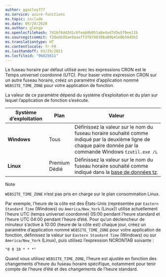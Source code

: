 ```yaml
---
author: ggailey777
ms.service: azure-functions
ms.topic: include
ms.date: 09/20/2020
ms.author: glenga
ms.openlocfilehash: 7d1bf8dd2d1c8feab8b051a8edad7d5e570ee11b
ms.sourcegitcommit: f28ebb95ae9aaaff3f87d8388a09b41e0b3445b5
ms.translationtype: HT
ms.contentlocale: fr-FR
ms.lasthandoff: 03/29/2021
ms.locfileid: "96025611"
---
```

Le fuseau horaire par défaut utilisé avec les expressions CRON est le Temps universel coordonné (UTC). Pour baser votre expression CRON sur un autre fuseau horaire, créez un paramètre d’application nommé `WEBSITE_TIME_ZONE` pour votre application de fonction. 

La valeur de ce paramètre dépend du système d’exploitation et du plan sur lequel l’application de fonction s’exécute.

|Système d’exploitation |Plan |Valeur |
|-|-|-|
| **Windows** |Tous | Définissez la valeur sur le nom du fuseau horaire souhaité comme indiqué par la deuxième ligne de chaque paire donnée par la commande Windows `tzutil.exe /L` |
| **Linux** |Premium<br/>Dédié |Définissez la valeur sur le nom du fuseau horaire souhaité comme indiqué dans la [base de données tz](https://en.wikipedia.org/wiki/List_of_tz_database_time_zones). |

> [!NOTE]
> `WEBSITE_TIME_ZONE` n’est pas pris en charge sur le plan consommation Linux.

Par exemple, l’heure de la côte est des États-Unis (représentée par `Eastern Standard Time` (Windows) ou `America/New_York` (Linux)) utilise actuellement l’heure UTC (temps universel coordonné) 05:00 pendant l’heure standard et l’heure UTC 04:00 pendant l’heure d’été. Pour qu’un déclencheur de minuteur s’active à 10:00 (heure de la côte est) chaque jour, créez un paramètre d’application nommé `WEBSITE_TIME_ZONE` pour votre application de fonction, définissez la valeur sur `Eastern Standard Time` (Windows) ou sur `America/New_York` (Linux), puis utilisez l’expression NCRONTAB suivante : 

```
"0 0 10 * * *"
``` 

Quand vous utilisez `WEBSITE_TIME_ZONE`, l’heure est ajustée en fonction des changements d’heure du fuseau horaire spécifique, notamment pour tenir compte de l’heure d’été et des changements de l’heure standard.
